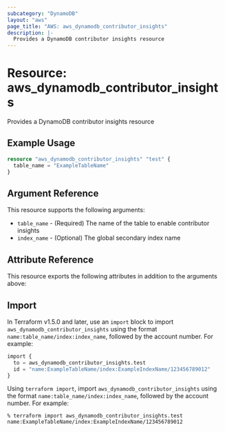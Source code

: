 ```yaml
---
subcategory: "DynamoDB"
layout: "aws"
page_title: "AWS: aws_dynamodb_contributor_insights"
description: |-
  Provides a DynamoDB contributor insights resource
---
```


# Resource: aws_dynamodb_contributor_insights

Provides a DynamoDB contributor insights resource

## Example Usage

```terraform
resource "aws_dynamodb_contributor_insights" "test" {
  table_name = "ExampleTableName"
}
```

## Argument Reference

This resource supports the following arguments:

* `table_name` - (Required) The name of the table to enable contributor insights
* `index_name` - (Optional) The global secondary index name

## Attribute Reference

This resource exports the following attributes in addition to the arguments above:

## Import

In Terraform v1.5.0 and later, use an `import` block to import `aws_dynamodb_contributor_insights` using the format `name:table_name/index:index_name`, followed by the account number. For example:

```terraform
import {
  to = aws_dynamodb_contributor_insights.test
  id = "name:ExampleTableName/index:ExampleIndexName/123456789012"
}
```

Using `terraform import`, import `aws_dynamodb_contributor_insights` using the format `name:table_name/index:index_name`, followed by the account number. For example:

```console
% terraform import aws_dynamodb_contributor_insights.test name:ExampleTableName/index:ExampleIndexName/123456789012
```
